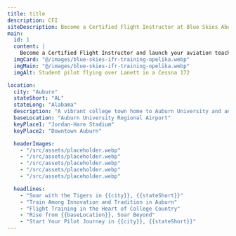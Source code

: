 ```yaml
---
title: title
description: CFI
siteDescription: Become a Certified Flight Instructor at Blue Skies Above in Lanett, Alabama. Build flight hours, inspire new pilots, and advance your aviation career with expert training. Enroll today!
main:
  id: 1
  content: |
    Become a Certified Flight Instructor and launch your aviation teaching career at Blue Skies Above in Lanett, Alabama - training the next generation of pilots.
  imgCard: "@/images/blue-skies-ifr-training-opelika.webp"
  imgMain: "@/images/blue-skies-ifr-training-opelika.webp"
  imgAlt: Student pilot flying over Lanett in a Cessna 172

location:
  city: "Auburn"
  stateShort: "AL"
  stateLong: "Alabama"
  description: "A vibrant college town home to Auburn University and an enthusiastic aviation community."
  baseLocation: "Auburn University Regional Airport"
  keyPlace1: "Jordan-Hare Stadium"
  keyPlace2: "Downtown Auburn"

  headerImages:
    - "/src/assets/placeholder.webp"
    - "/src/assets/placeholder.webp"
    - "/src/assets/placeholder.webp"
    - "/src/assets/placeholder.webp"
    - "/src/assets/placeholder.webp"

  headlines:
    - "Soar with the Tigers in {{city}}, {{stateShort}}"
    - "Train Among Innovation and Tradition in Auburn"
    - "Flight Training in the Heart of College Country"
    - "Rise from {{baseLocation}}, Soar Beyond"
    - "Start Your Pilot Journey in {{city}}, {{stateShort}}"
---
```

